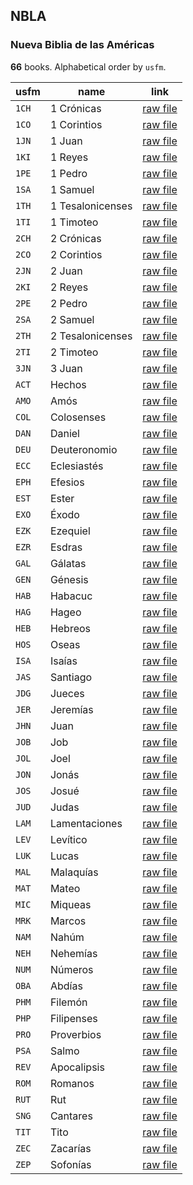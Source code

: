 ## NBLA

### Nueva Biblia de las Américas

**66** books. Alphabetical order by `usfm`.

| usfm | name | link |
| ---------- | ---------- | ---------- |
| `1CH` | 1 Crónicas | [raw file](https://mrk214.github.io/bible-data-es-spa/data/es___spa___spa/NBLA/1CH.json) |
| `1CO` | 1 Corintios | [raw file](https://mrk214.github.io/bible-data-es-spa/data/es___spa___spa/NBLA/1CO.json) |
| `1JN` | 1 Juan | [raw file](https://mrk214.github.io/bible-data-es-spa/data/es___spa___spa/NBLA/1JN.json) |
| `1KI` | 1 Reyes | [raw file](https://mrk214.github.io/bible-data-es-spa/data/es___spa___spa/NBLA/1KI.json) |
| `1PE` | 1 Pedro | [raw file](https://mrk214.github.io/bible-data-es-spa/data/es___spa___spa/NBLA/1PE.json) |
| `1SA` | 1 Samuel | [raw file](https://mrk214.github.io/bible-data-es-spa/data/es___spa___spa/NBLA/1SA.json) |
| `1TH` | 1 Tesalonicenses | [raw file](https://mrk214.github.io/bible-data-es-spa/data/es___spa___spa/NBLA/1TH.json) |
| `1TI` | 1 Timoteo | [raw file](https://mrk214.github.io/bible-data-es-spa/data/es___spa___spa/NBLA/1TI.json) |
| `2CH` | 2 Crónicas | [raw file](https://mrk214.github.io/bible-data-es-spa/data/es___spa___spa/NBLA/2CH.json) |
| `2CO` | 2 Corintios | [raw file](https://mrk214.github.io/bible-data-es-spa/data/es___spa___spa/NBLA/2CO.json) |
| `2JN` | 2 Juan | [raw file](https://mrk214.github.io/bible-data-es-spa/data/es___spa___spa/NBLA/2JN.json) |
| `2KI` | 2 Reyes | [raw file](https://mrk214.github.io/bible-data-es-spa/data/es___spa___spa/NBLA/2KI.json) |
| `2PE` | 2 Pedro | [raw file](https://mrk214.github.io/bible-data-es-spa/data/es___spa___spa/NBLA/2PE.json) |
| `2SA` | 2 Samuel | [raw file](https://mrk214.github.io/bible-data-es-spa/data/es___spa___spa/NBLA/2SA.json) |
| `2TH` | 2 Tesalonicenses | [raw file](https://mrk214.github.io/bible-data-es-spa/data/es___spa___spa/NBLA/2TH.json) |
| `2TI` | 2 Timoteo | [raw file](https://mrk214.github.io/bible-data-es-spa/data/es___spa___spa/NBLA/2TI.json) |
| `3JN` | 3 Juan | [raw file](https://mrk214.github.io/bible-data-es-spa/data/es___spa___spa/NBLA/3JN.json) |
| `ACT` | Hechos | [raw file](https://mrk214.github.io/bible-data-es-spa/data/es___spa___spa/NBLA/ACT.json) |
| `AMO` | Amós | [raw file](https://mrk214.github.io/bible-data-es-spa/data/es___spa___spa/NBLA/AMO.json) |
| `COL` | Colosenses | [raw file](https://mrk214.github.io/bible-data-es-spa/data/es___spa___spa/NBLA/COL.json) |
| `DAN` | Daniel | [raw file](https://mrk214.github.io/bible-data-es-spa/data/es___spa___spa/NBLA/DAN.json) |
| `DEU` | Deuteronomio | [raw file](https://mrk214.github.io/bible-data-es-spa/data/es___spa___spa/NBLA/DEU.json) |
| `ECC` | Eclesiastés | [raw file](https://mrk214.github.io/bible-data-es-spa/data/es___spa___spa/NBLA/ECC.json) |
| `EPH` | Efesios | [raw file](https://mrk214.github.io/bible-data-es-spa/data/es___spa___spa/NBLA/EPH.json) |
| `EST` | Ester | [raw file](https://mrk214.github.io/bible-data-es-spa/data/es___spa___spa/NBLA/EST.json) |
| `EXO` | Éxodo | [raw file](https://mrk214.github.io/bible-data-es-spa/data/es___spa___spa/NBLA/EXO.json) |
| `EZK` | Ezequiel | [raw file](https://mrk214.github.io/bible-data-es-spa/data/es___spa___spa/NBLA/EZK.json) |
| `EZR` | Esdras | [raw file](https://mrk214.github.io/bible-data-es-spa/data/es___spa___spa/NBLA/EZR.json) |
| `GAL` | Gálatas | [raw file](https://mrk214.github.io/bible-data-es-spa/data/es___spa___spa/NBLA/GAL.json) |
| `GEN` | Génesis | [raw file](https://mrk214.github.io/bible-data-es-spa/data/es___spa___spa/NBLA/GEN.json) |
| `HAB` | Habacuc | [raw file](https://mrk214.github.io/bible-data-es-spa/data/es___spa___spa/NBLA/HAB.json) |
| `HAG` | Hageo | [raw file](https://mrk214.github.io/bible-data-es-spa/data/es___spa___spa/NBLA/HAG.json) |
| `HEB` | Hebreos | [raw file](https://mrk214.github.io/bible-data-es-spa/data/es___spa___spa/NBLA/HEB.json) |
| `HOS` | Oseas | [raw file](https://mrk214.github.io/bible-data-es-spa/data/es___spa___spa/NBLA/HOS.json) |
| `ISA` | Isaías | [raw file](https://mrk214.github.io/bible-data-es-spa/data/es___spa___spa/NBLA/ISA.json) |
| `JAS` | Santiago | [raw file](https://mrk214.github.io/bible-data-es-spa/data/es___spa___spa/NBLA/JAS.json) |
| `JDG` | Jueces | [raw file](https://mrk214.github.io/bible-data-es-spa/data/es___spa___spa/NBLA/JDG.json) |
| `JER` | Jeremías | [raw file](https://mrk214.github.io/bible-data-es-spa/data/es___spa___spa/NBLA/JER.json) |
| `JHN` | Juan | [raw file](https://mrk214.github.io/bible-data-es-spa/data/es___spa___spa/NBLA/JHN.json) |
| `JOB` | Job | [raw file](https://mrk214.github.io/bible-data-es-spa/data/es___spa___spa/NBLA/JOB.json) |
| `JOL` | Joel | [raw file](https://mrk214.github.io/bible-data-es-spa/data/es___spa___spa/NBLA/JOL.json) |
| `JON` | Jonás | [raw file](https://mrk214.github.io/bible-data-es-spa/data/es___spa___spa/NBLA/JON.json) |
| `JOS` | Josué | [raw file](https://mrk214.github.io/bible-data-es-spa/data/es___spa___spa/NBLA/JOS.json) |
| `JUD` | Judas | [raw file](https://mrk214.github.io/bible-data-es-spa/data/es___spa___spa/NBLA/JUD.json) |
| `LAM` | Lamentaciones | [raw file](https://mrk214.github.io/bible-data-es-spa/data/es___spa___spa/NBLA/LAM.json) |
| `LEV` | Levítico | [raw file](https://mrk214.github.io/bible-data-es-spa/data/es___spa___spa/NBLA/LEV.json) |
| `LUK` | Lucas | [raw file](https://mrk214.github.io/bible-data-es-spa/data/es___spa___spa/NBLA/LUK.json) |
| `MAL` | Malaquías | [raw file](https://mrk214.github.io/bible-data-es-spa/data/es___spa___spa/NBLA/MAL.json) |
| `MAT` | Mateo | [raw file](https://mrk214.github.io/bible-data-es-spa/data/es___spa___spa/NBLA/MAT.json) |
| `MIC` | Miqueas | [raw file](https://mrk214.github.io/bible-data-es-spa/data/es___spa___spa/NBLA/MIC.json) |
| `MRK` | Marcos | [raw file](https://mrk214.github.io/bible-data-es-spa/data/es___spa___spa/NBLA/MRK.json) |
| `NAM` | Nahúm | [raw file](https://mrk214.github.io/bible-data-es-spa/data/es___spa___spa/NBLA/NAM.json) |
| `NEH` | Nehemías | [raw file](https://mrk214.github.io/bible-data-es-spa/data/es___spa___spa/NBLA/NEH.json) |
| `NUM` | Números | [raw file](https://mrk214.github.io/bible-data-es-spa/data/es___spa___spa/NBLA/NUM.json) |
| `OBA` | Abdías | [raw file](https://mrk214.github.io/bible-data-es-spa/data/es___spa___spa/NBLA/OBA.json) |
| `PHM` | Filemón | [raw file](https://mrk214.github.io/bible-data-es-spa/data/es___spa___spa/NBLA/PHM.json) |
| `PHP` | Filipenses | [raw file](https://mrk214.github.io/bible-data-es-spa/data/es___spa___spa/NBLA/PHP.json) |
| `PRO` | Proverbios | [raw file](https://mrk214.github.io/bible-data-es-spa/data/es___spa___spa/NBLA/PRO.json) |
| `PSA` | Salmo | [raw file](https://mrk214.github.io/bible-data-es-spa/data/es___spa___spa/NBLA/PSA.json) |
| `REV` | Apocalipsis | [raw file](https://mrk214.github.io/bible-data-es-spa/data/es___spa___spa/NBLA/REV.json) |
| `ROM` | Romanos | [raw file](https://mrk214.github.io/bible-data-es-spa/data/es___spa___spa/NBLA/ROM.json) |
| `RUT` | Rut | [raw file](https://mrk214.github.io/bible-data-es-spa/data/es___spa___spa/NBLA/RUT.json) |
| `SNG` | Cantares | [raw file](https://mrk214.github.io/bible-data-es-spa/data/es___spa___spa/NBLA/SNG.json) |
| `TIT` | Tito | [raw file](https://mrk214.github.io/bible-data-es-spa/data/es___spa___spa/NBLA/TIT.json) |
| `ZEC` | Zacarías | [raw file](https://mrk214.github.io/bible-data-es-spa/data/es___spa___spa/NBLA/ZEC.json) |
| `ZEP` | Sofonías | [raw file](https://mrk214.github.io/bible-data-es-spa/data/es___spa___spa/NBLA/ZEP.json) |
